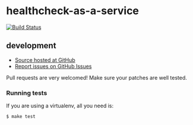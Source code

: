 # healthcheck-as-a-service

[![Build Status](https://travis-ci.org/tsuru/healthcheck-as-a-service.png?branch=master)](https://travis-ci.org/tsuru/healthcheck-as-a-service)

## development

 * [Source hosted at GitHub](http://github.com/tsuru/healthcheck-as-a-service)
 * [Report issues on GitHub Issues](http://github.com/tsuru/healthcheck-as-a-service/issues)

Pull requests are very welcomed! Make sure your patches are well tested.

### Running tests

If you are using a virtualenv, all you need is:

    $ make test
